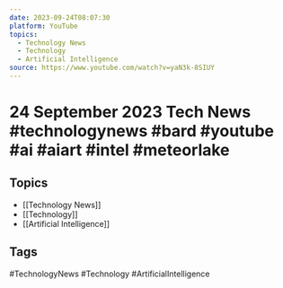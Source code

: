 ```yaml
---
date: 2023-09-24T08:07:30
platform: YouTube
topics:
  - Technology News
  - Technology
  - Artificial Intelligence
source: https://www.youtube.com/watch?v=yaN3k-8SIUY
---
```

# 24 September 2023 Tech News  #technologynews #bard #youtube #ai #aiart #intel #meteorlake

## Topics
- [[Technology News]]
- [[Technology]]
- [[Artificial Intelligence]]

## Tags
#TechnologyNews #Technology #ArtificialIntelligence